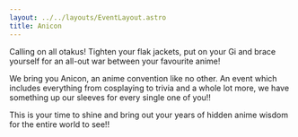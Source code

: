 ```yaml
---
layout: ../../layouts/EventLayout.astro
title: Anicon
---
```


Calling on all otakus! Tighten your flak jackets, put on your Gi and brace yourself for an all-out war between your favourite anime!

We bring you Anicon, an anime convention like no other. An event which includes everything from cosplaying to trivia and a whole lot more, we have something up our sleeves for every single one of you!!

This is your time to shine and bring out your years of hidden anime wisdom for the entire world to see!!
